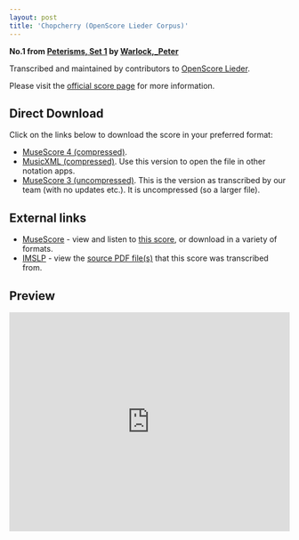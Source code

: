 ```yaml
---
layout: post
title: 'Chopcherry (OpenScore Lieder Corpus)'
---
```


__No.1 from [Peterisms, Set 1](https://fourscoreandmore.org/openscore/lieder/Warlock,_Peter/Peterisms,_Set_1/) by [Warlock,_Peter](https://fourscoreandmore.org/openscore/lieder/Warlock,_Peter)__

Transcribed and maintained by contributors to [OpenScore Lieder].

Please visit the [official score page] for more information.

[official score page]: https://musescore.com/openscore-lieder-corpus/scores/6447286
[OpenScore Lieder]: https://musescore.com/openscore-lieder-corpus

## Direct Download

Click on the links below to download the score in your preferred format:
- [MuseScore 4 (compressed)](https://github.com/openscore/lieder/blob/main/scores/Warlock,_Peter/Peterisms,_Set_1/1_Chopcherry/lc6447286.mscz?raw=true).
- [MusicXML (compressed)](https://github.com/openscore/lieder/blob/main/scores/Warlock,_Peter/Peterisms,_Set_1/1_Chopcherry/lc6447286.mxl?raw=true). Use this version to open the file in other notation apps.
- [MuseScore 3 (uncompressed)](https://github.com/openscore/lieder/blob/main/scores/Warlock,_Peter/Peterisms,_Set_1/1_Chopcherry/lc6447286.mscx?raw=true). This is the version as transcribed by our team (with no updates etc.). It is uncompressed (so a larger file).

## External links

- [MuseScore] - view and listen to [this score][MuseScore], or download in a variety of formats.
- [IMSLP] - view the [source PDF file(s)][IMSLP] that this score was transcribed from.

[MuseScore]: https://musescore.com/score/6447286
[IMSLP]: https://imslp.org/wiki/Special:ReverseLookup/272293

## Preview

<iframe width="100%" height="394" src="https://musescore.com/openscore-lieder-corpus/scores/6447286/embed" frameborder="0" allowfullscreen allow="autoplay; fullscreen"></iframe>
